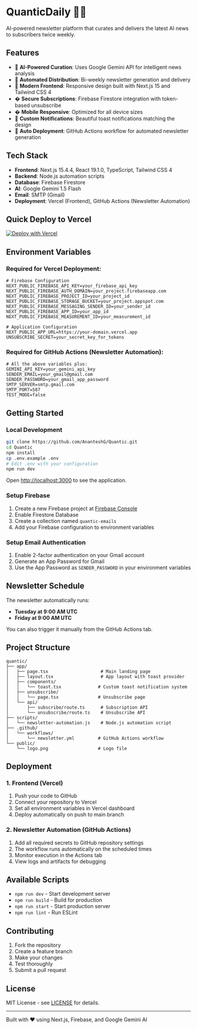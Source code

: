 # QuanticDaily 📰🤖

AI-powered newsletter platform that curates and delivers the latest AI news to subscribers twice weekly.

## Features

- 🤖 **AI-Powered Curation**: Uses Google Gemini API for intelligent news analysis
- 📧 **Automated Distribution**: Bi-weekly newsletter generation and delivery
- 🎨 **Modern Frontend**: Responsive design built with Next.js 15 and Tailwind CSS 4
- � **Secure Subscriptions**: Firebase Firestore integration with token-based unsubscribe
- � **Mobile Responsive**: Optimized for all device sizes
- 🎯 **Custom Notifications**: Beautiful toast notifications matching the design
- 🚀 **Auto Deployment**: GitHub Actions workflow for automated newsletter generation

## Tech Stack

- **Frontend**: Next.js 15.4.4, React 19.1.0, TypeScript, Tailwind CSS 4
- **Backend**: Node.js automation scripts
- **Database**: Firebase Firestore
- **AI**: Google Gemini 1.5 Flash
- **Email**: SMTP (Gmail)
- **Deployment**: Vercel (Frontend), GitHub Actions (Newsletter Automation)

## Quick Deploy to Vercel

[![Deploy with Vercel](https://vercel.com/button)](https://vercel.com/new/clone?repository-url=https://github.com/AnanteshG/Quantic)

## Environment Variables

### Required for Vercel Deployment:

```env
# Firebase Configuration
NEXT_PUBLIC_FIREBASE_API_KEY=your_firebase_api_key
NEXT_PUBLIC_FIREBASE_AUTH_DOMAIN=your_project.firebaseapp.com
NEXT_PUBLIC_FIREBASE_PROJECT_ID=your_project_id
NEXT_PUBLIC_FIREBASE_STORAGE_BUCKET=your_project.appspot.com
NEXT_PUBLIC_FIREBASE_MESSAGING_SENDER_ID=your_sender_id
NEXT_PUBLIC_FIREBASE_APP_ID=your_app_id
NEXT_PUBLIC_FIREBASE_MEASUREMENT_ID=your_measurement_id

# Application Configuration
NEXT_PUBLIC_APP_URL=https://your-domain.vercel.app
UNSUBSCRIBE_SECRET=your_secret_key_for_tokens
```

### Required for GitHub Actions (Newsletter Automation):

```env
# All the above variables plus:
GEMINI_API_KEY=your_gemini_api_key
SENDER_EMAIL=your_gmail@gmail.com
SENDER_PASSWORD=your_gmail_app_password
SMTP_SERVER=smtp.gmail.com
SMTP_PORT=587
TEST_MODE=false
```

## Getting Started

### Local Development

```bash
git clone https://github.com/AnanteshG/Quantic.git
cd Quantic
npm install
cp .env.example .env
# Edit .env with your configuration
npm run dev
```

Open [http://localhost:3000](http://localhost:3000) to see the application.

### Setup Firebase

1. Create a new Firebase project at [Firebase Console](https://console.firebase.google.com/)
2. Enable Firestore Database
3. Create a collection named `quantic-emails`
4. Add your Firebase configuration to environment variables

### Setup Email Authentication

1. Enable 2-factor authentication on your Gmail account
2. Generate an App Password for Gmail
3. Use the App Password as `SENDER_PASSWORD` in your environment variables

## Newsletter Schedule

The newsletter automatically runs:

- **Tuesday at 9:00 AM UTC**
- **Friday at 9:00 AM UTC**

You can also trigger it manually from the GitHub Actions tab.

## Project Structure

```
quantic/
├── app/
│   ├── page.tsx                    # Main landing page
│   ├── layout.tsx                  # App layout with toast provider
│   ├── components/
│   │   └── toast.tsx              # Custom toast notification system
│   ├── unsubscribe/
│   │   └── page.tsx               # Unsubscribe page
│   └── api/
│       ├── subscribe/route.ts      # Subscription API
│       └── unsubscribe/route.ts    # Unsubscribe API
├── scripts/
│   └── newsletter-automation.js    # Node.js automation script
├── .github/
│   └── workflows/
│       └── newsletter.yml         # GitHub Actions workflow
└── public/
    └── logo.png                   # Logo file
```

## Deployment

### 1. Frontend (Vercel)

1. Push your code to GitHub
2. Connect your repository to Vercel
3. Set all environment variables in Vercel dashboard
4. Deploy automatically on push to main branch

### 2. Newsletter Automation (GitHub Actions)

1. Add all required secrets to GitHub repository settings
2. The workflow runs automatically on the scheduled times
3. Monitor execution in the Actions tab
4. View logs and artifacts for debugging

## Available Scripts

- `npm run dev` - Start development server
- `npm run build` - Build for production
- `npm run start` - Start production server
- `npm run lint` - Run ESLint

## Contributing

1. Fork the repository
2. Create a feature branch
3. Make your changes
4. Test thoroughly
5. Submit a pull request

## License

MIT License - see [LICENSE](LICENSE) for details.

---

Built with ❤️ using Next.js, Firebase, and Google Gemini AI
